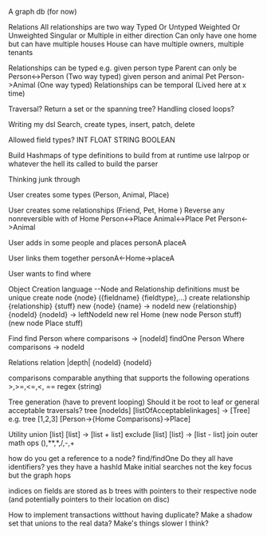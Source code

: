 A graph db (for now)

Relations
    All relationships are two way
    Typed Or Untyped
    Weighted Or Unweighted
    Singular or Multiple in either direction
        Can only have one home but can have multiple houses
        House can have multiple owners, multiple tenants

Relationships can be typed
    e.g. given person type Parent can only be Person<->Person (Two way typed)
         given person and animal Pet Person->Animal (One way typed)
    Relationships can be temporal (Lived here at x time)

Traversal?
Return a set or the spanning tree?
Handling closed loops?

Writing my dsl
Search, create types, insert, patch, delete

Allowed field types?
    INT
    FLOAT
    STRING
    BOOLEAN

Build Hashmaps of type definitions to build from at runtime
use lalrpop or whatever the hell its called to build the parser
    


Thinking junk through

User creates some types (Person, Animal, Place)

User creates some relationships (Friend, Pet, Home )
Reverse any nonreversible with of
    Home
        Person<->Place
        Animal<->Place
    Pet
        Person<->Animal
        
User adds in some people and places
personA
placeA

User links them together
personA<-Home->placeA

User wants to find where 

Object Creation language
--Node and Relationship definitions must be unique
    create node {node} ({fieldname} {fieldtype},...)
    create relationship {relationship} {stuff}
    new {node} {name} -> nodeId
    new {relationship} {nodeId} {nodeId} -> leftNodeId
    new rel Home (new node Person stuff) (new node Place stuff)

Find
    find Person where comparisons -> [nodeId]
    findOne Person Where comparisons -> nodeId

Relations
    relation |depth| {nodeId} {nodeId}


comparisons
    comparable anything that supports the following operations >,>=,<=,<, ==
    regex (string)

Tree generation (have to prevent looping)
    Should it be root to leaf or general acceptable traversals?
    tree [nodeIds] [listOfAcceptablelinkages] -> [Tree]
    e.g. tree [1,2,3] [Person->{Home Comparisons}->Place]

Utility
    union<t> [list<t>] [list<t>] -> [list<t> + list<t>]
    exclude<t> [list<t>] [list<t>] -> [list<t> - list<t>]
    join<t>
    outer<t>
    math ops (),**,*,/,-,+


how do you get a reference to a node? find/findOne
Do they all have identifiers? yes they have a hashId
Make initial searches not the key focus but the graph hops

indices on fields are stored as b trees with pointers to their respective node (and potentially pointers to their location on disc)

How to implement transactions witthout having duplicate? Make a shadow set that unions to the real data? Make's things slower I think?
